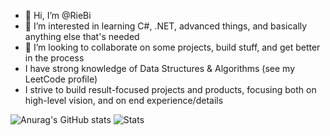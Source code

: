 - 👋 Hi, I’m @RieBi
- 👀 I’m interested in learning C#, .NET, advanced things, and basically anything else that's needed
- 💞️ I’m looking to collaborate on some projects, build stuff, and get better in the process
- I have strong knowledge of Data Structures & Algorithms (see my LeetCode profile)
- I strive to build result-focused projects and products, focusing both on high-level vision, and on end experience/details

![Anurag's GitHub stats](https://github-readme-stats.vercel.app/api?username=riebi&theme=blueberry&show_icons=true)
![Stats](https://github-readme-streak-stats.herokuapp.com/?user=riebi&theme=blueberry)

<!--
![Top Langs](https://github-readme-stats.vercel.app/api/top-langs/?username=riebi&theme=blueberry)
-->
